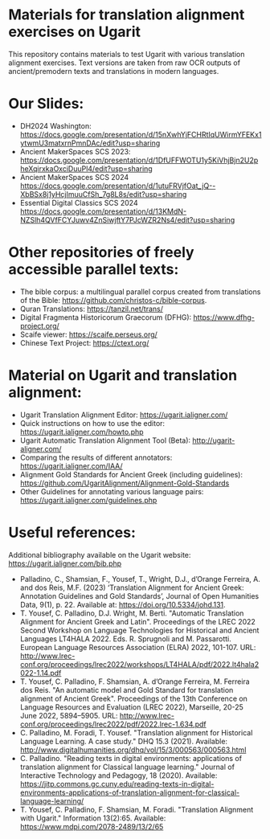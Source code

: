 # Materials for translation alignment exercises on Ugarit 
This repository contains materials to test Ugarit with various translation alignment exercises. Text versions are taken from raw OCR outputs of ancient/premodern texts and translations in modern languages. 

# Our Slides: 
* DH2024 Washington: https://docs.google.com/presentation/d/15nXwhYjFCHRtIqUWirmYFEKx1ytwmU3matxrnPmnDAc/edit?usp=sharing 
* Ancient MakerSpaces SCS 2023: https://docs.google.com/presentation/d/1DfUFFWOTU1y5KiVhjBjn2U2pheXqirxkaOxciDuuPl4/edit?usp=sharing
* Ancient MakerSpaces SCS 2024 https://docs.google.com/presentation/d/1utuFRVjfOat_jQ--XbBSx8j1yHcjImuuCfSh_7g8L8s/edit?usp=sharing
* Essential Digital Classics SCS 2024 https://docs.google.com/presentation/d/13KMdN-NZSlh4QVfFCYJuwv4ZnSiwjftY7PJcWZR2Ns4/edit?usp=sharing 

# Other repositories of freely accessible parallel texts: 

* The bible corpus: a multilingual parallel corpus created from translations of the Bible: https://github.com/christos-c/bible-corpus.
* Quran Translations: https://tanzil.net/trans/
* Digital Fragmenta Historicorum Graecorum (DFHG): https://www.dfhg-project.org/
* Scaife viewer: https://scaife.perseus.org/
* Chinese Text Project: https://ctext.org/

# Material on Ugarit and translation alignment: 

* Ugarit Translation Alignment Editor: https://ugarit.ialigner.com/
* Quick instructions on how to use the editor: https://ugarit.ialigner.com/howto.php
* Ugarit Automatic Translation Alignment Tool (Beta): http://ugarit-aligner.com/
* Comparing the results of different annotators: https://ugarit.ialigner.com/IAA/ 
* Alignment Gold Standards for Ancient Greek (including guidelines): https://github.com/UgaritAlignment/Alignment-Gold-Standards
* Other Guidelines for annotating various language pairs: https://ugarit.ialigner.com/guidelines.php 

# Useful references: 
Additional bibliography available on the Ugarit website: https://ugarit.ialigner.com/bib.php   
* Palladino, C., Shamsian, F., Yousef, T., Wright, D.J., d’Orange Ferreira, A. and dos Reis, M.F. (2023) ‘Translation Alignment for Ancient Greek: Annotation Guidelines and Gold Standards’, Journal of Open Humanities Data, 9(1), p. 22. Available at: https://doi.org/10.5334/johd.131.  
* T. Yousef, C. Palladino, D.J. Wright, M. Berti. "Automatic Translation Alignment for Ancient Greek and Latin". Proceedings of the LREC 2022 Second Workshop on Language Technologies for Historical and Ancient Languages LT4HALA 2022. Eds. R. Sprugnoli and M. Passarotti. European Language Resources Association (ELRA) 2022, 101-107. URL: http://www.lrec-conf.org/proceedings/lrec2022/workshops/LT4HALA/pdf/2022.lt4hala2022-1.14.pdf   
* T. Yousef, C. Palladino, F. Shamsian, A. d’Orange Ferreira, M. Ferreira dos Reis. "An automatic model and Gold Standard for translation alignment of Ancient Greek". Proceedings of the 13th Conference on Language Resources and Evaluation (LREC 2022), Marseille, 20-25 June 2022, 5894–5905. URL: http://www.lrec-conf.org/proceedings/lrec2022/pdf/2022.lrec-1.634.pdf
* C. Palladino, M. Foradi, T. Yousef. "Translation alignment for Historical Language Learning. A case study." DHQ 15.3 (2021). Available: http://www.digitalhumanities.org/dhq/vol/15/3/000563/000563.html
* C. Palladino. "Reading texts in digital environments: applications of translation alignment for Classical language learning." Journal of Interactive Technology and Pedagogy, 18 (2020). Available: https://jitp.commons.gc.cuny.edu/reading-texts-in-digital-environments-applications-of-translation-alignment-for-classical-language-learning/
* T. Yousef, C. Palladino, F. Shamsian, M. Foradi. "Translation Alignment with Ugarit." Information 13(2):65. Available: https://www.mdpi.com/2078-2489/13/2/65



